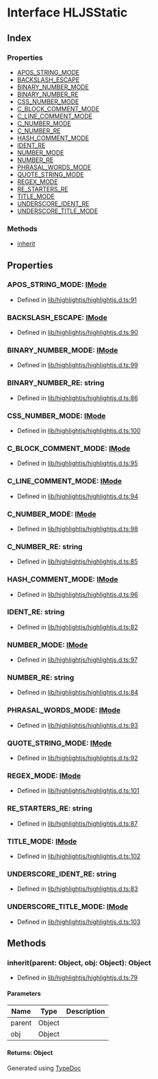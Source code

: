 # Interface HLJSStatic


## Index

### Properties
* [APOS_STRING_MODE](_highlight_js_.hljs.hljsstatic.md#apos_string_mode)
* [BACKSLASH_ESCAPE](_highlight_js_.hljs.hljsstatic.md#backslash_escape)
* [BINARY_NUMBER_MODE](_highlight_js_.hljs.hljsstatic.md#binary_number_mode)
* [BINARY_NUMBER_RE](_highlight_js_.hljs.hljsstatic.md#binary_number_re)
* [CSS_NUMBER_MODE](_highlight_js_.hljs.hljsstatic.md#css_number_mode)
* [C_BLOCK_COMMENT_MODE](_highlight_js_.hljs.hljsstatic.md#c_block_comment_mode)
* [C_LINE_COMMENT_MODE](_highlight_js_.hljs.hljsstatic.md#c_line_comment_mode)
* [C_NUMBER_MODE](_highlight_js_.hljs.hljsstatic.md#c_number_mode)
* [C_NUMBER_RE](_highlight_js_.hljs.hljsstatic.md#c_number_re)
* [HASH_COMMENT_MODE](_highlight_js_.hljs.hljsstatic.md#hash_comment_mode)
* [IDENT_RE](_highlight_js_.hljs.hljsstatic.md#ident_re)
* [NUMBER_MODE](_highlight_js_.hljs.hljsstatic.md#number_mode)
* [NUMBER_RE](_highlight_js_.hljs.hljsstatic.md#number_re)
* [PHRASAL_WORDS_MODE](_highlight_js_.hljs.hljsstatic.md#phrasal_words_mode)
* [QUOTE_STRING_MODE](_highlight_js_.hljs.hljsstatic.md#quote_string_mode)
* [REGEX_MODE](_highlight_js_.hljs.hljsstatic.md#regex_mode)
* [RE_STARTERS_RE](_highlight_js_.hljs.hljsstatic.md#re_starters_re)
* [TITLE_MODE](_highlight_js_.hljs.hljsstatic.md#title_mode)
* [UNDERSCORE_IDENT_RE](_highlight_js_.hljs.hljsstatic.md#underscore_ident_re)
* [UNDERSCORE_TITLE_MODE](_highlight_js_.hljs.hljsstatic.md#underscore_title_mode)

### Methods
* [inherit](_highlight_js_.hljs.hljsstatic.md#inherit)

## Properties

### APOS_STRING_MODE: [IMode](_highlight_js_.hljs.imode.md)

* Defined in [lib/highlightjs/highlightjs.d.ts:91](https://github.com/kimamula/typedoc/blob/HEAD/src/lib/highlightjs/highlightjs.d.ts#L91)


### BACKSLASH_ESCAPE: [IMode](_highlight_js_.hljs.imode.md)

* Defined in [lib/highlightjs/highlightjs.d.ts:90](https://github.com/kimamula/typedoc/blob/HEAD/src/lib/highlightjs/highlightjs.d.ts#L90)


### BINARY_NUMBER_MODE: [IMode](_highlight_js_.hljs.imode.md)

* Defined in [lib/highlightjs/highlightjs.d.ts:99](https://github.com/kimamula/typedoc/blob/HEAD/src/lib/highlightjs/highlightjs.d.ts#L99)


### BINARY_NUMBER_RE: string

* Defined in [lib/highlightjs/highlightjs.d.ts:86](https://github.com/kimamula/typedoc/blob/HEAD/src/lib/highlightjs/highlightjs.d.ts#L86)


### CSS_NUMBER_MODE: [IMode](_highlight_js_.hljs.imode.md)

* Defined in [lib/highlightjs/highlightjs.d.ts:100](https://github.com/kimamula/typedoc/blob/HEAD/src/lib/highlightjs/highlightjs.d.ts#L100)


### C_BLOCK_COMMENT_MODE: [IMode](_highlight_js_.hljs.imode.md)

* Defined in [lib/highlightjs/highlightjs.d.ts:95](https://github.com/kimamula/typedoc/blob/HEAD/src/lib/highlightjs/highlightjs.d.ts#L95)


### C_LINE_COMMENT_MODE: [IMode](_highlight_js_.hljs.imode.md)

* Defined in [lib/highlightjs/highlightjs.d.ts:94](https://github.com/kimamula/typedoc/blob/HEAD/src/lib/highlightjs/highlightjs.d.ts#L94)


### C_NUMBER_MODE: [IMode](_highlight_js_.hljs.imode.md)

* Defined in [lib/highlightjs/highlightjs.d.ts:98](https://github.com/kimamula/typedoc/blob/HEAD/src/lib/highlightjs/highlightjs.d.ts#L98)


### C_NUMBER_RE: string

* Defined in [lib/highlightjs/highlightjs.d.ts:85](https://github.com/kimamula/typedoc/blob/HEAD/src/lib/highlightjs/highlightjs.d.ts#L85)


### HASH_COMMENT_MODE: [IMode](_highlight_js_.hljs.imode.md)

* Defined in [lib/highlightjs/highlightjs.d.ts:96](https://github.com/kimamula/typedoc/blob/HEAD/src/lib/highlightjs/highlightjs.d.ts#L96)


### IDENT_RE: string

* Defined in [lib/highlightjs/highlightjs.d.ts:82](https://github.com/kimamula/typedoc/blob/HEAD/src/lib/highlightjs/highlightjs.d.ts#L82)


### NUMBER_MODE: [IMode](_highlight_js_.hljs.imode.md)

* Defined in [lib/highlightjs/highlightjs.d.ts:97](https://github.com/kimamula/typedoc/blob/HEAD/src/lib/highlightjs/highlightjs.d.ts#L97)


### NUMBER_RE: string

* Defined in [lib/highlightjs/highlightjs.d.ts:84](https://github.com/kimamula/typedoc/blob/HEAD/src/lib/highlightjs/highlightjs.d.ts#L84)


### PHRASAL_WORDS_MODE: [IMode](_highlight_js_.hljs.imode.md)

* Defined in [lib/highlightjs/highlightjs.d.ts:93](https://github.com/kimamula/typedoc/blob/HEAD/src/lib/highlightjs/highlightjs.d.ts#L93)


### QUOTE_STRING_MODE: [IMode](_highlight_js_.hljs.imode.md)

* Defined in [lib/highlightjs/highlightjs.d.ts:92](https://github.com/kimamula/typedoc/blob/HEAD/src/lib/highlightjs/highlightjs.d.ts#L92)


### REGEX_MODE: [IMode](_highlight_js_.hljs.imode.md)

* Defined in [lib/highlightjs/highlightjs.d.ts:101](https://github.com/kimamula/typedoc/blob/HEAD/src/lib/highlightjs/highlightjs.d.ts#L101)


### RE_STARTERS_RE: string

* Defined in [lib/highlightjs/highlightjs.d.ts:87](https://github.com/kimamula/typedoc/blob/HEAD/src/lib/highlightjs/highlightjs.d.ts#L87)


### TITLE_MODE: [IMode](_highlight_js_.hljs.imode.md)

* Defined in [lib/highlightjs/highlightjs.d.ts:102](https://github.com/kimamula/typedoc/blob/HEAD/src/lib/highlightjs/highlightjs.d.ts#L102)


### UNDERSCORE_IDENT_RE: string

* Defined in [lib/highlightjs/highlightjs.d.ts:83](https://github.com/kimamula/typedoc/blob/HEAD/src/lib/highlightjs/highlightjs.d.ts#L83)


### UNDERSCORE_TITLE_MODE: [IMode](_highlight_js_.hljs.imode.md)

* Defined in [lib/highlightjs/highlightjs.d.ts:103](https://github.com/kimamula/typedoc/blob/HEAD/src/lib/highlightjs/highlightjs.d.ts#L103)


## Methods

### inherit(parent: Object, obj: Object): Object
  
* Defined in [lib/highlightjs/highlightjs.d.ts:79](https://github.com/kimamula/typedoc/blob/HEAD/src/lib/highlightjs/highlightjs.d.ts#L79)


#### Parameters

| Name | Type | Description |
| ---- | ---- | ---- |
| parent | Object|  |
| obj | Object|  |

#### Returns: Object


Generated using [TypeDoc](http://typedoc.io)
